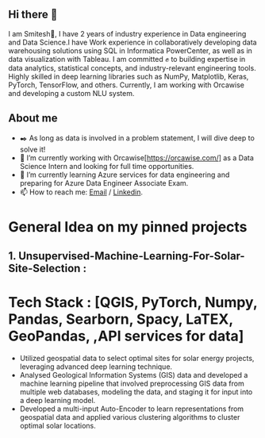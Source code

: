 ## Hi there 👋

I am Smitesh👋, I have 2 years of industry experience in Data engineering and Data Science.I have Work experience in collaboratively developing data warehousing solutions using SQL in Informatica PowerCenter, as well as in data visualization with Tableau. I am committed ✊ to building expertise in data analytics, statistical concepts, and industry-relevant engineering tools. Highly skilled in deep learning libraries such as NumPy, Matplotlib, Keras, PyTorch, TensorFlow, and others. Currently, I am working with Orcawise and developing a custom NLU system.


## About me 

- ✒️ As long as data is involved in a problem statement, I will dive deep to solve it!
- 🔭 I’m currently working with Orcawise[https://orcawise.com/] as a Data Science Intern and looking for full time opportunities.
- 🌱 I’m currently learning Azure services for data engineering and preparing for Azure Data Engineer Associate Exam.
- 📫 How to reach me: [Email](smitesh22@gmail.com) / [Linkedin](https://www.linkedin.com/in/smitesh-patil/).


# General Idea on my pinned projects

## 1. Unsupervised-Machine-Learning-For-Solar-Site-Selection  :
# Tech Stack : [QGIS, PyTorch, Numpy, Pandas, Searborn, Spacy, LaTEX, GeoPandas, ,API services for data]

- Utilized geospatial data to select optimal sites for solar energy projects, leveraging advanced deep learning technique.
- Analysed Geological Information Systems (GIS) data and developed a machine learning pipeline that involved preprocessing GIS data from multiple web databases, modeling the data, and staging it for input into a deep learning model.
- Developed a multi-input Auto-Encoder to learn representations from geospatial data and applied various clustering algorithms to cluster optimal solar locations.
